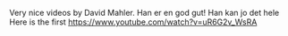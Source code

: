 Very nice videos by David Mahler. Han er en god gut! Han kan jo det hele
Here is the first https://www.youtube.com/watch?v=uR6G2v_WsRA 
